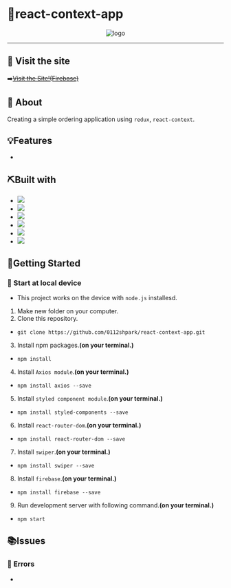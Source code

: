 # 🌟react-context-app

<div align="center">
<img src ="./images/totalview.gif" alt = "logo">
</div>

---

## :bell: Visit the site

➡️<del>[Visit the Site!(Firebase)](https://react-disney-plus-app-196b2.web.app/)</del>

## 🧐 About

Creating a simple ordering application using `redux`, `react-context`.

## 💡Features

-

## ⛏️Built with

- <img src="https://img.shields.io/badge/CSS3-1572B6?style=for-the-badge&logo=css3&logoColor=white">
- <img src="https://img.shields.io/badge/HTML5-E34F26?style=for-the-badge&logo=html5&logoColor=white">
- <img src ="https://img.shields.io/badge/JavaScript-323330?style=for-the-badge&logo=javascript&logoColor=F7DF1E">
- <img src ="https://img.shields.io/badge/React-20232A?style=for-the-badge&logo=react&logoColor=61DAFB">
- <img src ="https://img.shields.io/badge/Redux-593D88?style=for-the-badge&logo=redux&logoColor=white">
- <img src="https://img.shields.io/badge/VSCode-0078D4?style=for-the-badge&logo=visual%20studio%20code&logoColor=white">

## 🏃Getting Started

### 📌 Start at local device

- This project works on the device with `node.js` installesd.

1. Make new folder on your computer.
2. Clone this repository.

- `git clone https://github.com/0112shpark/react-context-app.git`

3. Install npm packages.**(on your terminal.)**

- `npm install`

4. Install `Axios module`.**(on your terminal.)**

- `npm install axios --save`

5. Install `styled component module`.**(on your terminal.)**

- `npm install styled-components --save`

6. Install `react-router-dom`.**(on your terminal.)**

- `npm install react-router-dom --save`

7. Install `swiper`.**(on your terminal.)**

- `npm install swiper --save`

8. Install `firebase`.**(on your terminal.)**

- `npm install firebase --save`

9. Run development server with following command.**(on your terminal.)**

- `npm start`

## 📚Issues

### 📃 Errors

-
